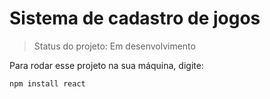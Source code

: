 # Sistema de cadastro de jogos
> Status do projeto: Em desenvolvimento

Para rodar esse projeto na sua máquina, digite:

```
npm install react
```
